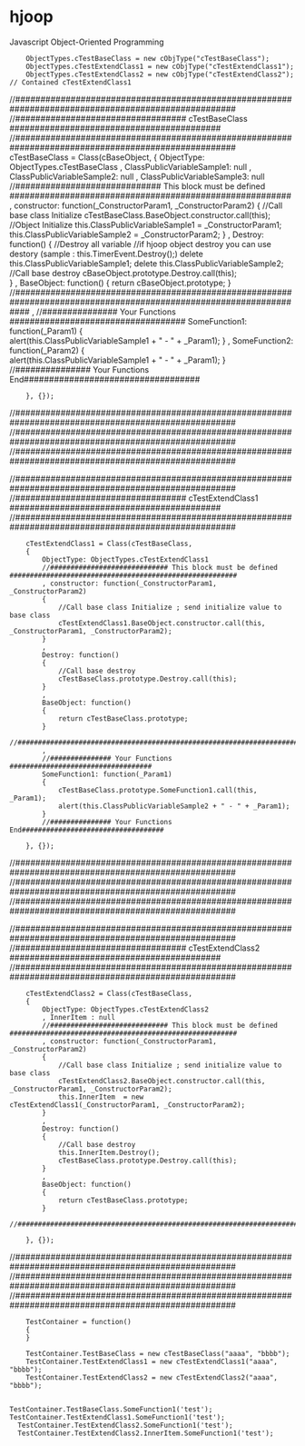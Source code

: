 # hjoop
Javascript Object-Oriented Programming

		ObjectTypes.cTestBaseClass = new cObjType("cTestBaseClass");
		ObjectTypes.cTestExtendClass1 = new cObjType("cTestExtendClass1");
		ObjectTypes.cTestExtendClass2 = new cObjType("cTestExtendClass2"); // Contained cTestExtendClass1

//####################################################################################################
//##################################   cTestBaseClass       ##########################################
//####################################################################################################
		cTestBaseClass = Class(cBaseObject,
		{
			ObjectType: ObjectTypes.cTestBaseClass
			, ClassPublicVariableSample1: null
			, ClassPublicVariableSample2: null
			, ClassPublicVariableSample3: null
			//############################# This block must be defined ########################################################
			, constructor: function(_ConstructorParam1, _ConstructorParam2)
			{
				//Call base class Initialize
				cTestBaseClass.BaseObject.constructor.call(this); 
				//Object Initialize 
				this.ClassPublicVariableSample1 = _ConstructorParam1;
				this.ClassPublicVariableSample2 = _ConstructorParam2;
			}
			,
			Destroy: function()
			{
				//Destroy all variable
				//if hjoop object destroy you can use destory (sample : this.TimerEvent.Destroy();)
				delete this.ClassPublicVariableSample1;
				delete this.ClassPublicVariableSample2;
				//Call base destroy
				cBaseObject.prototype.Destroy.call(this);        
			}
			,
			BaseObject: function()
			{
				return cBaseObject.prototype;
			}
			//###################################################################################################################
			,
			//############### Your Functions ###################################
			SomeFunction1: function(_Param1)
			{				
				alert(this.ClassPublicVariableSample1 + " - " + _Param1);
			}
			,
			SomeFunction2: function(_Param2)
			{	
				alert(this.ClassPublicVariableSample1 + " - " + _Param1);
			}
			//############### Your Functions End###################################
			
		}, {});
//####################################################################################################
//####################################################################################################
//####################################################################################################


	
		
		
//####################################################################################################
//##################################   cTestExtendClass1    ##########################################
//####################################################################################################
		
		cTestExtendClass1 = Class(cTestBaseClass,
		{
			ObjectType: ObjectTypes.cTestExtendClass1
			//############################# This block must be defined ########################################################
			, constructor: function(_ConstructorParam1, _ConstructorParam2)
			{
				//Call base class Initialize ; send initialize value to base class
				cTestExtendClass1.BaseObject.constructor.call(this, _ConstructorParam1, _ConstructorParam2); 				 
			}
			,
			Destroy: function()
			{
				//Call base destroy
				cTestBaseClass.prototype.Destroy.call(this);        
			}
			,
			BaseObject: function()
			{
				return cTestBaseClass.prototype;
			}
			//###################################################################################################################
			,
			//############### Your Functions ###################################
			SomeFunction1: function(_Param1)
			{		
				cTestBaseClass.prototype.SomeFunction1.call(this, _Param1);        			
				alert(this.ClassPublicVariableSample2 + " - " + _Param1);
			}
			//############### Your Functions End###################################
			
		}, {});
//####################################################################################################
//####################################################################################################
//####################################################################################################		
		
		
		

//####################################################################################################
//##################################   cTestExtendClass2    ##########################################
//####################################################################################################

		
		cTestExtendClass2 = Class(cTestBaseClass,
		{
			ObjectType: ObjectTypes.cTestExtendClass2
			, InnerItem : null
			//############################# This block must be defined ########################################################
			, constructor: function(_ConstructorParam1, _ConstructorParam2)
			{
				//Call base class Initialize ; send initialize value to base class
				cTestExtendClass2.BaseObject.constructor.call(this, _ConstructorParam1, _ConstructorParam2); 		
				this.InnerItem	= new cTestExtendClass1(_ConstructorParam1, _ConstructorParam2);
			}
			,
			Destroy: function()
			{
				//Call base destroy
				this.InnerItem.Destroy();
				cTestBaseClass.prototype.Destroy.call(this);        
			}
			,
			BaseObject: function()
			{
				return cTestBaseClass.prototype;
			}
			//###################################################################################################################
			
		}, {});
		

//####################################################################################################
//####################################################################################################
//####################################################################################################		

		
		TestContainer = function()
		{
		}
		
		TestContainer.TestBaseClass = new cTestBaseClass("aaaa", "bbbb");
		TestContainer.TestExtendClass1 = new cTestExtendClass1("aaaa", "bbbb");
		TestContainer.TestExtendClass2 = new cTestExtendClass2("aaaa", "bbbb");
    
    
    TestContainer.TestBaseClass.SomeFunction1('test');
    TestContainer.TestExtendClass1.SomeFunction1('test');
	  TestContainer.TestExtendClass2.SomeFunction1('test');
	  TestContainer.TestExtendClass2.InnerItem.SomeFunction1('test');
    
    
